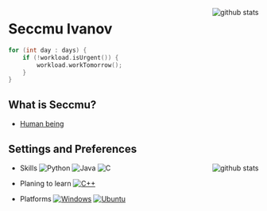 [<img align="right" src="https://github-readme-stats.vercel.app/api?username=Seccmu&theme=dracula" alt="github stats">](#seccmu-ivanov "github stats")
# Seccmu Ivanov
```C++
for (int day : days) {
    if (!workload.isUrgent()) {  
        workload.workTomorrow();
    }  
}
```

## What is Seccmu?

- [Human being](https://en.wiktionary.org/wiki/human_being)

## Settings and Preferences
[<img align="right" src="https://github-readme-stats.vercel.app/api/top-langs/?username=Seccmu&theme=dracula" alt="github stats">](#seccmu-ivanov "top langs")
- Skills ![Python](https://img.shields.io/badge/-Python-9400D3?logo=python&logoColor=ffd700)
![Java](https://img.shields.io/badge/-_Java_-c0c0c0?logo=openjdk&logoColor=111)
![C](https://img.shields.io/badge/-_%20C_%20-c0c0c0?logo=C&logoColor=444)

- Planing to learn [![C++](https://img.shields.io/badge/-C++-10508A?logo=c%2B%2B)](https://www.python.org/)

- Platforms [![Windows](https://img.shields.io/badge/-Windows-black?logo=Windows&logoColor=fff)](https://www.microsoft.com/zh-cn/windows) [![Ubuntu](https://img.shields.io/badge/-Ubuntu-black?logo=Ubuntu&logoColor=fff)](https://ubuntu.com/)
